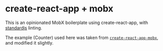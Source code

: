 # create-react-app + mobx

This is an opinionated MobX boilerplate using create-react-app, with [standardjs](http://standardjs.com/index.html) linting.

The example (Counter) used here was taken from [`create-react-app-mobx`](https://github.com/mobxjs/create-react-app-mobx), and modified it slightly.

